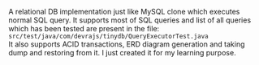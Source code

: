 A relational DB implementation just like MySQL clone which executes normal SQL query. It supports most of SQL queries and list of all queries which has been tested are present in the file: `src/test/java/com/devrajs/tinydb/QueryExecutorTest.java`  
It also supports ACID transactions, ERD diagram generation and taking dump and restoring from it. I just created it for my learning purpose.




